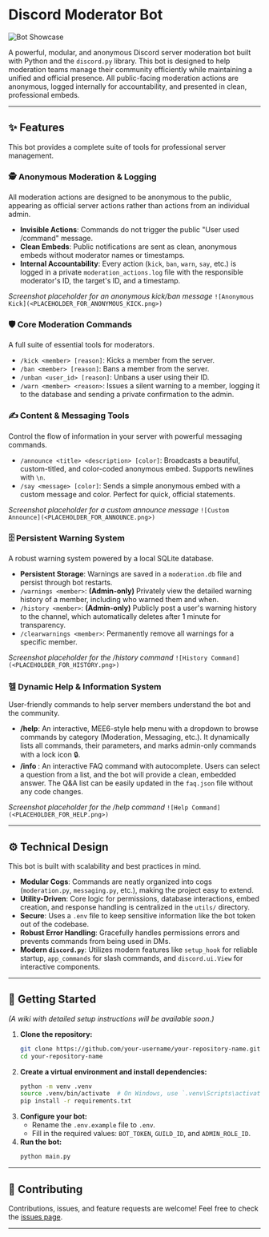 # Discord Moderator Bot

![Bot Showcase](PLACEHOLDER_FOR_A_GENERAL_SHOWCASE_IMAGE.png)

A powerful, modular, and anonymous Discord server moderation bot built with Python and the `discord.py` library. This bot is designed to help moderation teams manage their community efficiently while maintaining a unified and official presence. All public-facing moderation actions are anonymous, logged internally for accountability, and presented in clean, professional embeds.

---

## ✨ Features

This bot provides a complete suite of tools for professional server management.

### 🕵️ Anonymous Moderation & Logging

All moderation actions are designed to be anonymous to the public, appearing as official server actions rather than actions from an individual admin.

-   **Invisible Actions**: Commands do not trigger the public "User used /command" message.
-   **Clean Embeds**: Public notifications are sent as clean, anonymous embeds without moderator names or timestamps.
-   **Internal Accountability**: Every action (`kick`, `ban`, `warn`, `say`, etc.) is logged in a private `moderation_actions.log` file with the responsible moderator's ID, the target's ID, and a timestamp.

_Screenshot placeholder for an anonymous kick/ban message_
`![Anonymous Kick](<PLACEHOLDER_FOR_ANONYMOUS_KICK.png>)`

### 🛡️ Core Moderation Commands

A full suite of essential tools for moderators.

-   `/kick <member> [reason]`: Kicks a member from the server.
-   `/ban <member> [reason]`: Bans a member from the server.
-   `/unban <user_id> [reason]`: Unbans a user using their ID.
-   `/warn <member> <reason>`: Issues a silent warning to a member, logging it to the database and sending a private confirmation to the admin.

### ✍️ Content & Messaging Tools

Control the flow of information in your server with powerful messaging commands.

-   `/announce <title> <description> [color]`: Broadcasts a beautiful, custom-titled, and color-coded anonymous embed. Supports newlines with `\n`.
-   `/say <message> [color]`: Sends a simple anonymous embed with a custom message and color. Perfect for quick, official statements.

_Screenshot placeholder for a custom announce message_
`![Custom Announce](<PLACEHOLDER_FOR_ANNOUNCE.png>)`

### 🗄️ Persistent Warning System

A robust warning system powered by a local SQLite database.

-   **Persistent Storage**: Warnings are saved in a `moderation.db` file and persist through bot restarts.
-   `/warnings <member>`: **(Admin-only)** Privately view the detailed warning history of a member, including who warned them and when.
-   `/history <member>`: **(Admin-only)** Publicly post a user's warning history to the channel, which automatically deletes after 1 minute for transparency.
-   `/clearwarnings <member>`: Permanently remove all warnings for a specific member.

_Screenshot placeholder for the /history command_
`![History Command](<PLACEHOLDER_FOR_HISTORY.png>)`

### 헬 Dynamic Help & Information System

User-friendly commands to help server members understand the bot and the community.

-   **/help**: An interactive, MEE6-style help menu with a dropdown to browse commands by category (Moderation, Messaging, etc.). It dynamically lists all commands, their parameters, and marks admin-only commands with a lock icon 🔒.
-   **/info <question>**: An interactive FAQ command with autocomplete. Users can select a question from a list, and the bot will provide a clean, embedded answer. The Q&A list can be easily updated in the `faq.json` file without any code changes.

_Screenshot placeholder for the /help command_
`![Help Command](<PLACEHOLDER_FOR_HELP.png>)`

---

## ⚙️ Technical Design

This bot is built with scalability and best practices in mind.

-   **Modular Cogs**: Commands are neatly organized into cogs (`moderation.py`, `messaging.py`, etc.), making the project easy to extend.
-   **Utility-Driven**: Core logic for permissions, database interactions, embed creation, and response handling is centralized in the `utils/` directory.
-   **Secure**: Uses a `.env` file to keep sensitive information like the bot token out of the codebase.
-   **Robust Error Handling**: Gracefully handles permissions errors and prevents commands from being used in DMs.
-   **Modern `discord.py`**: Utilizes modern features like `setup_hook` for reliable startup, `app_commands` for slash commands, and `discord.ui.View` for interactive components.

---

## 🚀 Getting Started

_(A wiki with detailed setup instructions will be available soon.)_

1.  **Clone the repository:**
    ```sh
    git clone https://github.com/your-username/your-repository-name.git
    cd your-repository-name
    ```
2.  **Create a virtual environment and install dependencies:**
    ```sh
    python -m venv .venv
    source .venv/bin/activate  # On Windows, use `.venv\Scripts\activate`
    pip install -r requirements.txt
    ```
3.  **Configure your bot:**
    -   Rename the `.env.example` file to `.env`.
    -   Fill in the required values: `BOT_TOKEN`, `GUILD_ID`, and `ADMIN_ROLE_ID`.
4.  **Run the bot:**
    ```sh
    python main.py
    ```

---

## 🤝 Contributing

Contributions, issues, and feature requests are welcome! Feel free to check the [issues page](LINK_TO_YOUR_ISSUES_PAGE).

---
